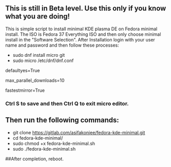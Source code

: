 ## This is still in Beta level. Use this only if you know what you are doing!

This is simple script to install minimal KDE plasma DE on Fedora minimal install. The ISO is Fedora 37 Everything ISO and then only choose minimal install in the "Software Selection". After Installation login with your user name and password and then follow these processes:

- sudo dnf install micro git
- sudo micro /etc/dnf/dnf.conf

defaultyes=True

max_parallel_downloads=10

fastestmirror=True

### Ctrl S to save and then Ctrl Q to exit micro editor.
## Then run the following commands:
- git clone https://gitlab.com/asifakonjee/fedora-kde-minimal.git
- cd fedora-kde-minimal/
- sudo chmod +x fedora-kde-minimal.sh
- sudo ./fedora-kde-minimal.sh

##After completion, reboot.
